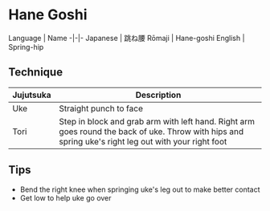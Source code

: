 # Hane Goshi

Language | Name
-|-|-
Japanese | 跳ね腰
Rōmaji | Hane-goshi
English | Spring-hip 

## Technique
Jujutsuka | Description
-|-
Uke | Straight punch to face
Tori | Step in block and grab arm with left hand. Right arm goes round the back of uke. Throw with hips and spring uke's right leg out with your right foot

## Tips
* Bend the right knee when springing uke's leg out to make better contact 
* Get low to help uke go over




